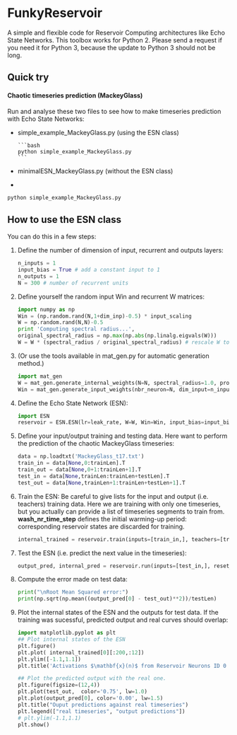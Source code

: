 # FunkyReservoir
A simple and flexible code for Reservoir Computing architectures like Echo State Networks.
This toolbox works for Python 2. Please send a request if you need it for Python 3, because the update to Python 3 should not be long.

## Quick try
#### Chaotic timeseries prediction (MackeyGlass)
Run and analyse these two files to see how to make timeseries prediction with Echo State Networks:
- simple_example_MackeyGlass.py (using the ESN class)


      ```bash
      python simple_example_MackeyGlass.py
      ```
- minimalESN_MackeyGlass.py (without the ESN class)
-
```bash
python simple_example_MackeyGlass.py
```

## How to use the ESN class
You can do this in a few steps:
1. Define the number of dimension of input, recurrent and outputs layers:

    ```python
    n_inputs = 1
    input_bias = True # add a constant input to 1
    n_outputs = 1
    N = 300 # number of recurrent units
    ```

2. Define yourself the random input Win and recurrent W matrices:

    ```python
    import numpy as np
    Win = (np.random.rand(N,1+dim_inp)-0.5) * input_scaling
    W = np.random.rand(N,N)-0.5
    print 'Computing spectral radius...',
    original_spectral_radius = np.max(np.abs(np.linalg.eigvals(W)))
    W = W * (spectral_radius / original_spectral_radius) # rescale W to reach the requested spectral radius
    ```

2. (Or use the tools available in mat_gen.py for automatic generation method.)

    ```python
    import mat_gen
    W = mat_gen.generate_internal_weights(N=N, spectral_radius=1.0, proba=0.2, Wstd=1.0)
    Win = mat_gen.generate_input_weights(nbr_neuron=N, dim_input=n_inputs, input_scaling=1.0, proba=0.2, input_bias=input_bias)
    ```

3. Define the Echo State Network (ESN):
     ```python
     import ESN
     reservoir = ESN.ESN(lr=leak_rate, W=W, Win=Win, input_bias=input_bias, ridge=regularization_coef, Wfb=None, fbfunc=None)
     ```

4. Define your input/output training and testing data. Here want to perform the prediction of the chaotic MackeyGlass timeseries:
    ```python
    data = np.loadtxt('MackeyGlass_t17.txt')
    train_in = data[None,0:trainLen].T
    train_out = data[None,0+1:trainLen+1].T
    test_in = data[None,trainLen:trainLen+testLen].T
    test_out = data[None,trainLen+1:trainLen+testLen+1].T
    ```

5. Train the ESN:
Be careful to give lists for the input and output (i.e. teachers) training data. Here we are training with only one timeseries, but you actually can provide a list of timeseries segments to train from.
**wash_nr_time_step** defines the initial warming-up period: corresponding reservoir states are discarded for training.
    ```python
    internal_trained = reservoir.train(inputs=[train_in,], teachers=[train_out,], wash_nr_time_step=100)
    ```

6. Test the ESN (i.e. predict the next value in the timeseries):
    ```python
    output_pred, internal_pred = reservoir.run(inputs=[test_in,], reset_state=False)
    ```

7. Compute the error made on test data:

    ```python
    print("\nRoot Mean Squared error:")
    print(np.sqrt(np.mean((output_pred[0] - test_out)**2))/testLen)
    ```

8. Plot the internal states of the ESN and the outputs for test data. If the training was sucessful, predicted output and real curves should overlap:

    ```python
    import matplotlib.pyplot as plt
    ## Plot internal states of the ESN
    plt.figure()
    plt.plot( internal_trained[0][:200,:12])
    plt.ylim([-1.1,1.1])
    plt.title('Activations $\mathbf{x}(n)$ from Reservoir Neurons ID 0 to 11 for 200 time steps')

    ## Plot the predicted output with the real one.
    plt.figure(figsize=(12,4))
    plt.plot(test_out,  color='0.75', lw=1.0)
    plt.plot(output_pred[0], color='0.00', lw=1.5)
    plt.title("Ouput predictions against real timeseries")
    plt.legend(["real timeseries", "output predictions"])
    # plt.ylim(-1.1,1.1)
    plt.show()
    ```
